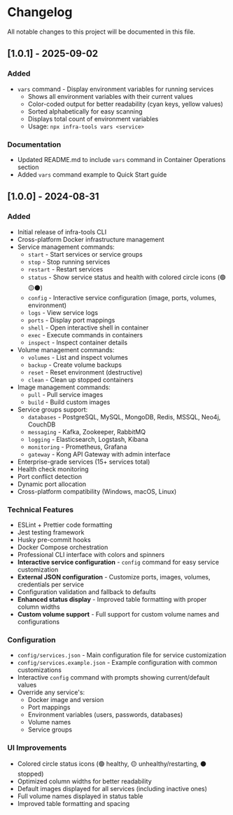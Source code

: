 # Changelog

All notable changes to this project will be documented in this file.

## [1.0.1] - 2025-09-02

### Added
- `vars` command - Display environment variables for running services
  - Shows all environment variables with their current values
  - Color-coded output for better readability (cyan keys, yellow values)
  - Sorted alphabetically for easy scanning
  - Displays total count of environment variables
  - Usage: `npx infra-tools vars <service>`

### Documentation
- Updated README.md to include `vars` command in Container Operations section
- Added `vars` command example to Quick Start guide

## [1.0.0] - 2024-08-31

### Added
- Initial release of infra-tools CLI
- Cross-platform Docker infrastructure management
- Service management commands:
  - `start` - Start services or service groups
  - `stop` - Stop running services
  - `restart` - Restart services
  - `status` - Show service status and health with colored circle icons (🟢🟡⚫)
  - `config` - Interactive service configuration (image, ports, volumes, environment)
  - `logs` - View service logs
  - `ports` - Display port mappings
  - `shell` - Open interactive shell in container
  - `exec` - Execute commands in containers
  - `inspect` - Inspect container details
- Volume management commands:
  - `volumes` - List and inspect volumes
  - `backup` - Create volume backups
  - `reset` - Reset environment (destructive)
  - `clean` - Clean up stopped containers
- Image management commands:
  - `pull` - Pull service images
  - `build` - Build custom images
- Service groups support:
  - `databases` - PostgreSQL, MySQL, MongoDB, Redis, MSSQL, Neo4j, CouchDB
  - `messaging` - Kafka, Zookeeper, RabbitMQ
  - `logging` - Elasticsearch, Logstash, Kibana
  - `monitoring` - Prometheus, Grafana
  - `gateway` - Kong API Gateway with admin interface
- Enterprise-grade services (15+ services total)
- Health check monitoring
- Port conflict detection
- Dynamic port allocation
- Cross-platform compatibility (Windows, macOS, Linux)

### Technical Features
- ESLint + Prettier code formatting
- Jest testing framework
- Husky pre-commit hooks
- Docker Compose orchestration
- Professional CLI interface with colors and spinners
- **Interactive service configuration** - `config` command for easy service customization
- **External JSON configuration** - Customize ports, images, volumes, credentials per service
- Configuration validation and fallback to defaults
- **Enhanced status display** - Improved table formatting with proper column widths
- **Custom volume support** - Full support for custom volume names and configurations

### Configuration
- `config/services.json` - Main configuration file for service customization
- `config/services.example.json` - Example configuration with common customizations
- Interactive `config` command with prompts showing current/default values
- Override any service's:
  - Docker image and version
  - Port mappings
  - Environment variables (users, passwords, databases)
  - Volume names
  - Service groups

### UI Improvements
- Colored circle status icons (🟢 healthy, 🟡 unhealthy/restarting, ⚫ stopped)
- Optimized column widths for better readability
- Default images displayed for all services (including inactive ones)
- Full volume names displayed in status table
- Improved table formatting and spacing